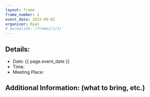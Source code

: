 ```yaml
---
layout: frame
frame_number: 1
event_date: 2015-09-01
organizer: Ryan
# permalink: /frames/1/1/
---
```



## Details:
- Date: {{ page.event_date }}
- Time: 
- Meeting Place: 

## Additional Information: (what to bring, etc.)

